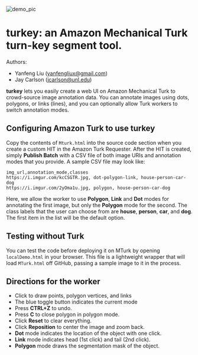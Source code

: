 ![demo_pic](https://i.imgur.com/s0klKA3.jpg)

# **turkey**: an Amazon Mechanical Turk turn-key segment tool. 

Authors: 
* Yanfeng Liu (yanfengliux@gmail.com)
* Jay Carlson (jcarlson@unl.edu)

**turkey** lets you easily create a web UI on Amazon Mechanical Turk to crowd-source image annotation data. You can annotate images using dots, polygons, or links (lines), and you can optionally allow Turk workers to switch annotation modes.

## Configuring Amazon Turk to use turkey

Copy the contents of `Mturk.html` into the source code section when you create a custom HIT in the Amazon Turk Requester. After the HIT is created, simply **Publish Batch** with a CSV file of both image URIs and annotation modes that you provide. A sample CSV file may look like:

```
img_url,annotation_mode,classes
https://i.imgur.com/kcCSGTR.jpg, dot-polygon-link, house-person-car-dog
https://i.imgur.com/2yOma1u.jpg, polygon, house-person-car-dog
```

Here, we allow the worker to use **Polygon**, **Link** and **Dot** modes for annotating the first image, but only the **Polygon** mode for the second. The class labels that the user can choose from are **house**, **person**, **car**, and **dog**. The first item in the list will be the default option. 

## Testing without Turk
You can test the code before deploying it on MTurk by opening `localDemo.html` in your browser. This file is a lightweight wrapper that will load `MTurk.html` off GitHub, passing a sample image to it in the process.

## Directions for the worker
 * Click to draw points, polygon vertices, and links
 * The blue toggle button indicates the current mode
 * Press **CTRL+Z** to undo.
 * Press **C** to close polygon in polygon mode.
 * Click **Reset** to clear everything.
 * Click **Reposition** to center the image and zoom back.
 * **Dot** mode indicates the location of the object with one click. 
 * **Link** mode indicates head (1st click) and tail (2nd click).
 * **Polygon** mode draws the segmentation mask of the object.